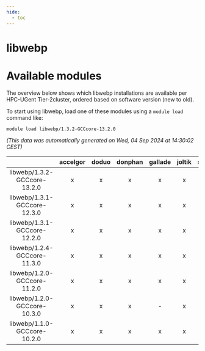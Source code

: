 ```yaml
---
hide:
  - toc
---
```


libwebp
=======

# Available modules


The overview below shows which libwebp installations are available per HPC-UGent Tier-2cluster, ordered based on software version (new to old).

To start using libwebp, load one of these modules using a `module load` command like:

```shell
module load libwebp/1.3.2-GCCcore-13.2.0
```

*(This data was automatically generated on Wed, 04 Sep 2024 at 14:30:02 CEST)*  

| |accelgor|doduo|donphan|gallade|joltik|shinx|skitty|
| :---: | :---: | :---: | :---: | :---: | :---: | :---: | :---: |
|libwebp/1.3.2-GCCcore-13.2.0|x|x|x|x|x|x|x|
|libwebp/1.3.1-GCCcore-12.3.0|x|x|x|x|x|x|x|
|libwebp/1.3.1-GCCcore-12.2.0|x|x|x|x|x|-|x|
|libwebp/1.2.4-GCCcore-11.3.0|x|x|x|x|x|x|x|
|libwebp/1.2.0-GCCcore-11.2.0|x|x|x|x|x|-|x|
|libwebp/1.2.0-GCCcore-10.3.0|x|x|x|-|x|-|x|
|libwebp/1.1.0-GCCcore-10.2.0|x|x|x|x|x|-|x|
